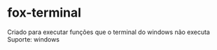 # fox-terminal

Criado para executar funções que o terminal do windows não executa
Suporte: windows
